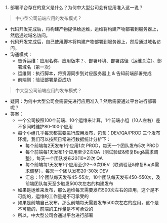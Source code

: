 1. 部署平台存在的意义是什么？为何中大型公司会有应用准入这一说？
> 中小型公司前端应用的发布模式？
- 代码开发完成后，将构建产物提供给运维，运维将构建产物部署到服务器上，然后通过域名访问。
- 代码开发完成后，自己使用脚本将构建产物部署到服务器上，然后通过域名访问。
- 沟通模式：
    - 告诉运维：应用名称、应用版本？、部署环境、部署路径（运维关注）、部署域名（第一次）
    - 运维侧：执行脚本，将资源同步到对应服务器上 & 告知前端部署完成
    - 前端侧：验证部署是否成功

> 中大型公司前端应用的发布模式？
- 疑问：为何中大型公司会需要先进行应用准入？然后需要通过平台进行部署呢？
- 答案：
    - 一个公司按照100个前端、10个运维来计算，1个前端小组（10人左右）差不多同时维护80-100个应用
    - 每个小组几乎每天都需要进行应用发布，包含：DEV/QA/PROD 三个发布环境，我们可以按照日常进行数据统计分析下：
        - 每个前端每2天发布1个应用1次 PROD，每天一个团队发布5次 PROD
        - 每个前端每1天发布1个应用至少2次QA（测试验证&修复Bug&需求调整），每天一个团队发布20(10*2)次 QA
        - 每个前端每1天发布1个应用至少2～3次DEV（联调验证&修复Bug&需求调整），每天一个团队发布20-30次 DEV
        - 汇总：1个团队每天发布45-55次，10个团队每天发布450-550次，及前端团队每天至少触发500次左右的构建发布
    - 如果是运维来发布，那么运维每天需要发布500次左右的应用，这个是不可能的，运维的工作量是不可承受的
    - 如果是前端自己发布，那么前端每天需要发布500次左右的应用，这个是不可能的，前端的工作量是不可承受的
    - 所以，中大型公司会通过平台进行部署
